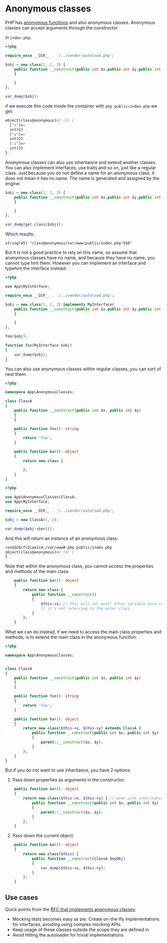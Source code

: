 # Anonymous classes
PHP has [anonymous functions](https://www.youtube.com/watch?v=7_FOIxYLF-s) and also 
anonymous classes. Anonymous classes can accept arguments through the constructor.

in `index.php`:
```php
<?php

require_once __DIR__ . '/../vendor/autoload.php';

$obj = new class(1, 2, 3) {
    public function __construct(public int $x,public int $y,public int $z,)
    {

    }
};

var_dump($obj);
```

if we execute this code inside the container with `php public/index.php` we get:

```bash
object(class@anonymous)#2 (3) {
  ["x"]=>
  int(1)
  ["y"]=>
  int(2)
  ["z"]=>
  int(3)
}
```

Anonymous classes can also use inheritance and extend another classes. You can also implement interfaces, use traits and so on,
just like a regular class. Just because you do not define a name for an anonymous class, it does not mean it has no name.
The name is generated and assigned by the engine:

```php
$obj = new class(1, 2, 3) {
    public function __construct(public int $x,public int $y,public int $z,)
    {

    }
};

var_dump(get_class($obj));
```
Which results:
```
string(45) "class@anonymous/var/www/public/index.php:5$0"
```
But it is not a good practice to rely on this name, so assume that anonymous classes have no name, and because they have no name, you 
cannot type hint them. However you can implement an interface and typehint the interface instead:

```php
<?php

use App\MyInterface;

require_once __DIR__ . '/../vendor/autoload.php';

$obj = new class(1, 2, 3) implements MyInterface{
    public function __construct(public int $x,public int $y,public int $z,)
    {

    }
};

foo($obj);

function foo(MyInterface $obj)
{
    var_dump($obj);
}
```

You can also use anonymous classes within regular classes, you can sort of nest them.

```php
<?php

namespace App\AnonymousClasses;

class ClassA
{
    public function __construct(public int $x, public int $y)
    {
    }

    public function foo(): string
    {
        return 'foo';
    }

    public function bar(): object
    {
        return new class {

        };
    }
}
```

```php
<?php

use App\AnonymousClasses\ClassA;
use App\MyInterface;

require_once __DIR__ . '/../vendor/autoload.php';

$obj = new ClassA(1, 2);

var_dump($obj->bar());
```
And this will return an instance of an anonymous class:
```bash
root@2bcfc2caa1c4:/var/www# php public/index.php
object(class@anonymous)#4 (0) {
}
```
Note that within the anonymous class, you cannot access the properties and methods of the main class:
```php
    public function bar(): object
    {
        return new class {
            public function __construct()
            {
                $this->x; // This will not work! $this variable here refers to the anonymous class itself ant
                // it's not referring to the outer class.
            }
        };
    }
```
What we can do instead, if we need to access the main class properties and methods, is to extend the main class in the anonymous function:
```php
<?php

namespace App\AnonymousClasses;


class ClassA
{
    public function __construct(public int $x, public int $y)
    {
    }

    public function foo(): string
    {
        return 'foo';
    }

    public function bar(): object
    {
        return new class($this->x, $this->y) extends ClassA {
            public function __construct(public int $x, public int $y)
            {
                parent::__construct($x, $y);
            }
        };
    }
}
```

But if you do not want to use inheritance, you have 2 options:

1. Pass down properties as arguments in the constructor:
```php
    public function bar(): object
    {
        return new class($this->x, $this->y) { // even with inheritance we have to pass the properties as arguments 
            public function __construct(public int $x, public int $y)
            {
                parent::__construct($x, $y);
            }
        };
    }
```

2. Pass down the current object:
```php
    public function bar(): object
    {
        return new class($this) {
            public function __construct(ClassA $myObj)
            {
                var_dump($this->x, $this->y);
            }
        };
    } 
```

## Use cases
Quick points from the [RFC that implements anonymous classes](https://wiki.php.net/rfc/anonymous_classes):
- Mocking tests becomes easy as pie. Create on-the-fly implementations for interfaces, avoiding using complex mocking APIs.
- Keep usage of these classes outside the scope they are defined in
- Avoid hitting the autoloader for trivial implementations
